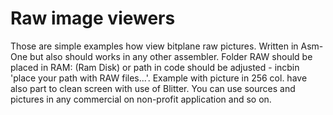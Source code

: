 # Raw image viewers

Those are simple examples how view bitplane raw pictures. Written in Asm-One but also should works in any other assembler.
Folder RAW should be placed in RAM: (Ram Disk) or path in code should be adjusted - incbin 'place your path with RAW files...'.
Example with picture in 256 col. have also part to clean screen with use of Blitter.
You can use sources and pictures in any commercial on non-profit application and so on.